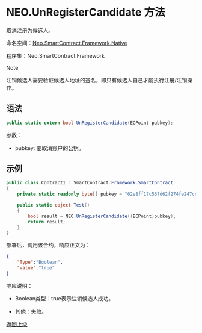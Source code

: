 # NEO.UnRegisterCandidate 方法

取消注册为候选人。

命名空间：[Neo.SmartContract.Framework.Native](../../Neo.SmartContract.Framework.Native.md)

程序集：Neo.SmartContract.Framework

> [!Note]
>
> 注销候选人需要验证候选人地址的签名，即只有候选人自己才能执行注册/注销操作。

## 语法

```c#
public static extern bool UnRegisterCandidate(ECPoint pubkey);
```

参数：

- pubkey: 要取消账户的公钥。

## 示例

```c#
public class Contract1 : SmartContract.Framework.SmartContract
{
    private static readonly byte[] pubkey = "02e8ff17c567d62f274fe247cc884a2a6cd3b8fd0d779a8c5856289a560accacb4".HexToBytes();

    public static object Test()
    {
        bool result = NEO.UnRegisterCandidate((ECPoint)pubkey);
        return result;
    }
}
```

部署后，调用该合约，响应正文为：

```json
{
	"Type":"Boolean",
	"value":"true"
}
```

响应说明：

- Boolean类型：true表示注销候选人成功。

- 其他：失败。

[返回上级](../Neo.md)